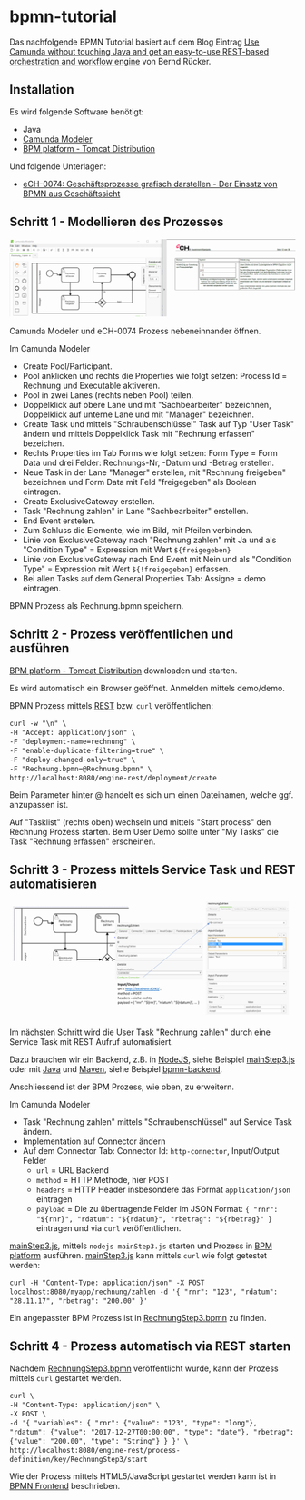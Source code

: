 # bpmn-tutorial

Das nachfolgende BPMN Tutorial basiert auf dem Blog Eintrag [Use Camunda without touching Java and get an easy-to-use REST-based orchestration and workflow engine](https://blog.bernd-ruecker.com/use-camunda-without-touching-java-and-get-an-easy-to-use-rest-based-orchestration-and-workflow-7bdf25ac198e) von Bernd Rücker.

## Installation

Es wird folgende Software benötigt:

* Java
* [Camunda Modeler](https://camunda.org/download/modeler/)
* [BPM platform - Tomcat Distribution](https://camunda.org/download/)

Und folgende Unterlagen:

* [eCH-0074: Geschäftsprozesse grafisch darstellen - Der Einsatz von BPMN aus Geschäftssicht](https://www.ech.ch/vechweb/page?p=dossier&documentNumber=eCH-0074)

## Schritt 1 - Modellieren des Prozesses

![](images/Modeler.png)

Camunda Modeler und eCH-0074 Prozess nebeneinnander öffnen.

Im Camunda Modeler
   * Create Pool/Participant.
   * Pool anklicken und rechts die Properties wie folgt setzen: Process Id = Rechnung und Executable aktiveren.
   * Pool in zwei Lanes (rechts neben Pool) teilen.
   * Doppelklick auf obere Lane und mit "Sachbearbeiter" bezeichnen, Doppelklick auf unterne Lane und mit "Manager" bezeichnen.
   * Create Task und mittels "Schraubenschlüssel" Task auf Typ "User Task" ändern und mittels Doppelklick Task mit "Rechnung erfassen" bezeichen.
   * Rechts Properties im Tab Forms wie folgt setzen: Form Type = Form Data und drei Felder: Rechnungs-Nr, -Datum und -Betrag erstellen.
   * Neue Task in der Lane "Manager" erstellen, mit "Rechnung freigeben" bezeichnen und Form Data mit Feld "freigegeben" als Boolean eintragen.
   * Create ExclusiveGateway erstellen.
   * Task "Rechnung zahlen" in Lane "Sachbearbeiter" erstellen.
   * End Event erstelen.
   * Zum Schluss die Elemente, wie im Bild, mit Pfeilen verbinden.
   * Linie von ExclusiveGateway nach "Rechnung zahlen" mit Ja und als "Condition Type" = Expression mit Wert `${freigegeben}` 
   * Linie von ExclusiveGateway nach End Event mit Nein und als "Condition Type" = Expression mit Wert `${!freigegeben}` erfassen.
   * Bei allen Tasks auf dem General Properties Tab: Assigne = demo eintragen.
   
BPMN Prozess als Rechnung.bpmn speichern.
 
## Schritt 2 - Prozess veröffentlichen und ausführen

[BPM platform - Tomcat Distribution](https://camunda.org/download/) downloaden und starten.

Es wird automatisch ein Browser geöffnet. Anmelden mittels demo/demo.

BPMN Prozess mittels [REST](https://de.wikipedia.org/wiki/Representational_State_Transfer) bzw. `curl` veröffentlichen:
	
	curl -w "\n" \
	-H "Accept: application/json" \
	-F "deployment-name=rechnung" \
	-F "enable-duplicate-filtering=true" \
	-F "deploy-changed-only=true" \
	-F "Rechnung.bpmn=@Rechnung.bpmn" \
	http://localhost:8080/engine-rest/deployment/create

Beim Parameter hinter @ handelt es sich um einen Dateinamen, welche ggf. anzupassen ist.

Auf "Tasklist" (rechts oben) wechseln und mittels "Start process" den Rechnung Prozess starten. Beim User Demo sollte unter "My Tasks" die Task "Rechnung erfassen" erscheinen.

## Schritt 3 - Prozess mittels Service Task und REST automatisieren

![](images/ServiceTask.png)

Im nächsten Schritt wird die User Task "Rechnung zahlen" durch eine Service Task mit REST Aufruf automatisiert.

Dazu brauchen wir ein Backend, z.B. in [NodeJS](https://nodejs.org/en/), siehe Beispiel [mainStep3.js](mainStep3.js) oder mit [Java](http://www.oracle.com/technetwork/java/javase/overview/index.html) und [Maven](https://maven.apache.org/), siehe Beispiel [bpmn-backend](bpmn-backend/README.md).

Anschliessend ist der BPM Prozess, wie oben, zu erweitern.

Im Camunda Modeler
* Task "Rechnung zahlen" mittels "Schraubenschlüssel" auf Service Task ändern.
* Implementation auf Connector ändern
* Auf dem Connector Tab: Connector Id: `http-connector`, Input/Output Felder
	* `url` = URL Backend
	* `method` = HTTP Methode, hier POST
	* `headers` = HTTP Header insbesondere das Format `application/json` eintragen
	* `payload` = Die zu übertragende Felder im JSON Format: `{ "rnr": "${rnr}", "rdatum": "${rdatum}", "rbetrag": "${rbetrag}" }`
eintragen und via `curl` veröffentlichen.

[mainStep3.js](mainStep3.js), mittels `nodejs mainStep3.js` starten und Prozess in [BPM platform](https://camunda.org/download/) ausführen. [mainStep3.js](mainStep3.js) kann mittels `curl` wie folgt getestet werden:

	curl -H "Content-Type: application/json" -X POST localhost:8080/myapp/rechnung/zahlen -d '{ "rnr": "123", "rdatum": "28.11.17", "rbetrag": "200.00" }'

Ein angepasster BPM Prozess ist in [RechnungStep3.bpmn](RechnungStep3.bpmn) zu finden.

## Schritt 4 - Prozess automatisch via REST starten

Nachdem [RechnungStep3.bpmn](RechnungStep3.bpmn) veröffentlicht wurde, kann der Prozess mittels `curl` gestartet werden.

	curl \
	-H "Content-Type: application/json" \
	-X POST \
	-d '{ "variables": { "rnr": {"value": "123", "type": "long"}, "rdatum": {"value": "2017-12-27T00:00:00", "type": "date"}, "rbetrag": {"value": "200.00", "type": "String"} } }' \
	http://localhost:8080/engine-rest/process-definition/key/RechnungStep3/start

Wie der Prozess mittels HTML5/JavaScript gestartet werden kann ist in [BPMN Frontend](bpmn-frontend/README.md) beschrieben.

   
   
   
